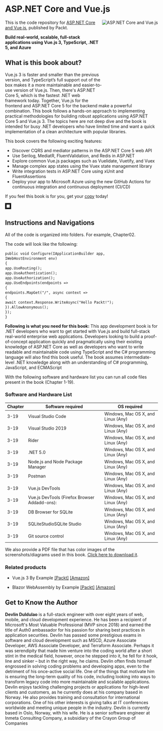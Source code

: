 # ASP.NET Core and Vue.js

<a href="https://www.packtpub.com/product/asp-net-core-and-vue-js/9781800206694?utm_source=github&utm_medium=repository&utm_campaign=9781800206694"><img src="https://static.packt-cdn.com/products/9781800206694/cover/smaller" alt="ASP.NET Core and Vue.js" height="256px" align="right"></a>

This is the code repository for [ASP.NET Core and Vue.js](https://www.packtpub.com/product/asp-net-core-and-vue-js/9781800206694?utm_source=github&utm_medium=repository&utm_campaign=9781800206694), published by Packt.

**Build real-world, scalable, full-stack applications using Vue.js 3, TypeScript, .NET 5, and Azure**

## What is this book about?
Vue.js 3 is faster and smaller than the previous version, and TypeScript’s full support out of the box makes it a more maintainable and easier-to-use version of Vue.js. Then, there's ASP.NET Core 5, which is the fastest .NET web framework today. Together, Vue.js for the frontend and ASP.NET Core 5 for the backend make a powerful combination. This book follows a hands-on approach to implementing practical methodologies for building robust applications using ASP.NET Core 5 and Vue.js 3. The topics here are not deep dive and the book is intended for busy .NET developers who have limited time and want a quick implementation of a clean architecture with popular libraries. 

This book covers the following exciting features:
* Discover CQRS and mediator patterns in the ASP.NET Core 5 web API
* Use Serilog, MediatR, FluentValidation, and Redis in ASP.NET
* Explore common Vue.js packages such as Vuelidate, Vuetify, and Vuex
* Manage complex app states using the Vuex state management library
* Write integration tests in ASP.NET Core using xUnit and FluentAssertions
* Deploy your app to Microsoft Azure using the new GitHub Actions for continuous integration and continuous deployment (CI/CD)

If you feel this book is for you, get your [copy](https://www.amazon.com/dp/1800206690) today!

<a href="https://www.packtpub.com/?utm_source=github&utm_medium=banner&utm_campaign=GitHubBanner"><img src="https://raw.githubusercontent.com/PacktPublishing/GitHub/master/GitHub.png" 
alt="https://www.packtpub.com/" border="5" /></a>

## Instructions and Navigations
All of the code is organized into folders. For example, Chapter02.

The code will look like the following:
```
public void Configure(IApplicationBuilder app,
IWebHostEnvironment env)
{
app.UseRouting();
app.UseAuthentication();
app.UseAuthorization();
app.UseEndpoints(endpoints =>
{
endpoints.MapGet("/", async context =>
{
await context.Response.WriteAsync("Hello Packt!");
}).AllowAnonymous();
});
}
```

**Following is what you need for this book:**
This app development book is for .NET developers who want to get started with Vue.js and build full-stack real-world enterprise web applications. Developers looking to build a proof-of-concept application quickly and pragmatically using their existing knowledge of ASP.NET Core as well as developers who want to write readable and maintainable code using TypeScript and the C# programming language will also find this book useful. The book assumes intermediate-level .NET knowledge along with an understanding of C# programming, JavaScript, and ECMAScript

With the following software and hardware list you can run all code files present in the book (Chapter 1-19).
### Software and Hardware List
| Chapter | Software required | OS required |
| -------- | ------------------------------------ | ----------------------------------- |
| 3-19 | Visual Studio Code | Windows, Mac OS X, and Linux (Any) |
| 3-19 | Visual Studio 2019 | Windows, Mac OS X, and Linux (Any) |
| 3-19 | Rider | Windows, Mac OS X, and Linux (Any) |
| 3-19 | .NET 5.0 | Windows, Mac OS X, and Linux (Any) |
| 3-19 | Node.js and Node Package Manager | Windows, Mac OS X, and Linux (Any) |
| 3-19 | Postman | Windows, Mac OS X, and Linux (Any) |
| 3-19 | Vue.js DevTools | Windows, Mac OS X, and Linux (Any) |
| 3-19 | Vue.js DevTools (Firefox Browser Addadd-ons): | Windows, Mac OS X, and Linux (Any) |
| 3-19 | DB Browser for SQLite | Windows, Mac OS X, and Linux (Any) |
| 3-19 | SQLiteStudioSQLite Studio | Windows, Mac OS X, and Linux (Any) |
| 3-19 | Git source control | Windows, Mac OS X, and Linux (Any) |

We also provide a PDF file that has color images of the screenshots/diagrams used in this book. [Click here to download it](https://static.packt-cdn.com/downloads/9781800206694_ColorImages.pdf).

### Related products
* Vue.js 3 By Example [[Packt]](https://www.packtpub.com/product/vue-js-3-by-example/9781838826345?utm_source=github&utm_medium=repository&utm_campaign=9781838826345) [[Amazon]](https://www.amazon.com/dp/1838826343)

* Blazor WebAssembly by Example [[Packt]](https://www.packtpub.com/product/blazor-webassembly-by-example/9781800567511?utm_source=github&utm_medium=repository&utm_campaign=9781800567511) [[Amazon]](https://www.amazon.com/dp/1800567510)

## Get to Know the Author
**Devlin Duldulao**
is a full-stack engineer with over eight years of web, mobile, and cloud development experience. He has been a recipient of Microsoft's Most Valuable Professional (MVP since 2018) and earned the title of Auth0 ambassador for his passion for sharing best practices in application securities. Devlin has passed some prestigious exams in software and cloud development such as MSCD, Azure Associate Developer, AWS Associate Developer, and Terraform Associate.
Perhaps it was serendipity that made him venture into the coding world after a short stint in the medical field, however, once he stepped into it, he fell for it hook, line and sinker – but in the right way, he claims. Devlin often finds himself engrossed in solving coding problems and developing apps, even to the detriment of his once-active social life.
One of the things that motivate him is ensuring the long-term quality of his code, including looking into ways to transform legacy code into more maintainable and scalable applications.
Devlin enjoys tackling challenging projects or applications for high-level clients and customers, as he currently does at his company based in Norway. He also provides training and consultation for international corporations.
One of his other interests is giving talks at IT conferences worldwide and meeting unique people in the industry.
Devlin is currently based in Oslo, Norway, with his wife. He is a senior software engineer at Inmeta Consulting Company, a subsidiary of the Crayon Group of Companies

